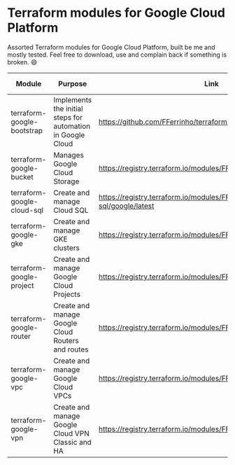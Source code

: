 # Terraform modules for Google Cloud Platform
Assorted Terraform modules for Google Cloud Platform, built be me and mostly tested. Feel free to download, use and complain back if something is broken. 😄

| Module | Purpose | Link | Latest Version | Last Updated |
|-|-|-|-|-|
| terraform-google-bootstrap | Implements the initial steps for automation in Google Cloud | https://github.com/FFerrinho/terraform-google-bootstrap | 1.2.1 | 2025/01/16 |
| terraform-google-bucket | Manages Google Cloud Storage | https://registry.terraform.io/modules/FFerrinho/bucket/google/latest | 1.0.3 | 2025/01/16 |
| terraform-google-cloud-sql | Create and manage Cloud SQL | https://registry.terraform.io/modules/FFerrinho/cloud-sql/google/latest | 1.0.0 | 2023/09/28 |
| terraform-google-gke | Create and manage GKE clusters | https://registry.terraform.io/modules/FFerrinho/gke/google/latest | 1.1.0 | 2025/01/16 |
| terraform-google-project | Create and manage Google Cloud Projects | https://registry.terraform.io/modules/FFerrinho/project/google/latest | 1.0.0 | 2025/01/16 |
| terraform-google-router | Create and manage Google Cloud Routers and routes | https://registry.terraform.io/modules/FFerrinho/router/google/latest | 1.0.0 | 2025/01/16 |
| terraform-google-vpc | Create and manage Google Cloud VPCs | https://registry.terraform.io/modules/FFerrinho/vpc/google/latest | 1.1.0 | 2025/01/16 |
| terraform-google-vpn | Create and manage Google Cloud VPN Classic and HA | https://registry.terraform.io/modules/FFerrinho/vpn/google/latest | 1.0.0 | 2025/01/16 |
